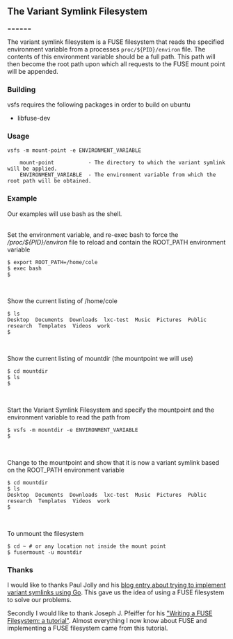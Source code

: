 ## The Variant Symlink Filesystem
======

The variant symlink filesystem is a FUSE filesystem that reads the specified environment variable from a processes `proc/${PID}/environ` file.
The contents of this environment variable should be a full path. This path will then become the root path upon which all requests to the FUSE 
mount point will be appended.

### Building

vsfs requires the following packages in order to build on ubuntu
* libfuse-dev

### Usage
```
vsfs -m mount-point -e ENVIRONMENT_VARIABLE
   
    mount-point           - The directory to which the variant symlink will be applied.
    ENVIRONMENT_VARIABLE  - The environment variable from which the root path will be obtained.
```

### Example

Our examples will use bash as the shell.
<br><br>

Set the environment variable, and re-exec bash to force the */proc/${PID}/environ* file to reload and contain the ROOT_PATH environment variable
```
$ export ROOT_PATH=/home/cole
$ exec bash
$
```
<br>

Show the current listing of /home/cole
```
$ ls
Desktop  Documents  Downloads  lxc-test  Music  Pictures  Public  research  Templates  Videos  work
$
```
<br>

Show the current listing of mountdir (the mountpoint we will use)
```
$ cd mountdir
$ ls
$
```
<br>

Start the Variant Symlink Filesystem and specify the mountpoint and the environment variable to read the path from
```
$ vsfs -m mountdir -e ENVIRONMENT_VARIABLE
$
```
<br>

Change to the mountpoint and show that it is now a variant symlink based on the ROOT_PATH environment variable
```
$ cd mountdir
$ ls
Desktop  Documents  Downloads  lxc-test  Music  Pictures  Public  research  Templates  Videos  work
$
```
<br>

To unmount the filesystem
```
$ cd ~ # or any location not inside the mount point 
$ fusermount -u mountdir
```

### Thanks

I would like to thanks Paul Jolly and his [blog entry about trying to implement variant symlinks using Go](http://blog.myitcv.org.uk/2014/03/18/using-process-namespaces-to-implement-variant-symlinks.html). This gave us the idea of using a FUSE filesystem to solve our problems.

Secondly I would like to thank Joseph J. Pfeiffer for his ["Writing a FUSE Filesystem: a tutorial"](http://www.cs.nmsu.edu/~pfeiffer/fuse-tutorial/). Almost everything I now know about FUSE and implementing a FUSE filesystem came from this tutorial.
